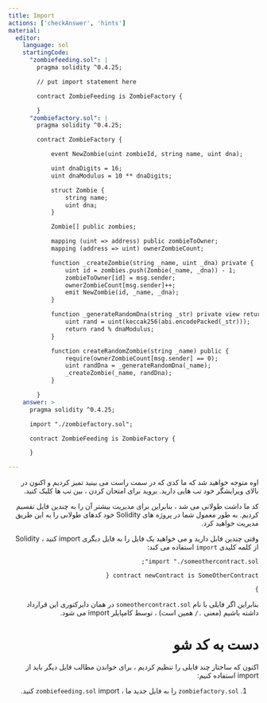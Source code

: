 ```yaml
---
title: Import
actions: ['checkAnswer', 'hints']
material:
  editor:
    language: sol
    startingCode:
      "zombiefeeding.sol": |
        pragma solidity ^0.4.25;

        // put import statement here

        contract ZombieFeeding is ZombieFactory {

        }
      "zombiefactory.sol": |
        pragma solidity ^0.4.25;

        contract ZombieFactory {

            event NewZombie(uint zombieId, string name, uint dna);

            uint dnaDigits = 16;
            uint dnaModulus = 10 ** dnaDigits;

            struct Zombie {
                string name;
                uint dna;
            }

            Zombie[] public zombies;

            mapping (uint => address) public zombieToOwner;
            mapping (address => uint) ownerZombieCount;

            function _createZombie(string _name, uint _dna) private {
                uint id = zombies.push(Zombie(_name, _dna)) - 1;
                zombieToOwner[id] = msg.sender;
                ownerZombieCount[msg.sender]++;
                emit NewZombie(id, _name, _dna);
            }

            function _generateRandomDna(string _str) private view returns (uint) {
                uint rand = uint(keccak256(abi.encodePacked(_str)));
                return rand % dnaModulus;
            }

            function createRandomZombie(string _name) public {
                require(ownerZombieCount[msg.sender] == 0);
                uint randDna = _generateRandomDna(_name);
                _createZombie(_name, randDna);
            }

        }
    answer: >
      pragma solidity ^0.4.25;

      import "./zombiefactory.sol";

      contract ZombieFeeding is ZombieFactory {

      }

---
```

<div dir="rtl">
اوه متوجه خواهید شد که ما کدی که در سمت راست می بینید تمیز کردیم و اکنون در بالای ویرایشگر خود تب هایی دارید. بروید برای امتحان کردن ، بین تب ها کلیک کنید.

کد ما داشت طولانی می شد ، بنابراین برای مدیریت بیشتر آن را به چندین فایل تقسیم کردیم. به طور معمول شما در پروژه های Solidity خود کدهای طولانی را به این طریق مدیریت خواهید کرد.

وقتی چندین فابل دارید و می خواهید یک فایل را به فایل دیگری import کنید ، Solidity از کلمه کلیدی `import` استفاده می کند:

```
import "./someothercontract.sol";

contract newContract is SomeOtherContract {

}
```

بنابراین اگر فایلی با نام `someothercontract.sol` در همان دایرکتوری این قرارداد داشته باشیم (معنی `./` همین است) ، توسط کامپایلر import می شود.

# دست به کد شو

اکنون که ساختار چند فایلی را تنظیم کردیم ، برای خواندن مطالب فایل دیگر باید از import استفاده کنیم:
1. `zombiefactory.sol` را به فایل جدید ما ، `zombiefeeding.sol` import کنید.
</div>